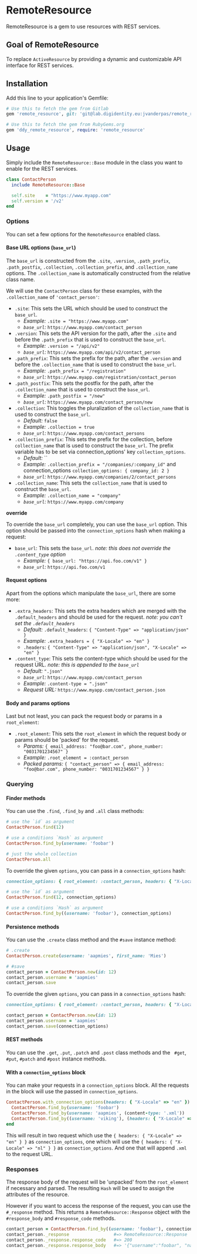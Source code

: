 # RemoteResource

RemoteResource is a gem to use resources with REST services.

## Goal of RemoteResource

To replace `ActiveResource` by providing a dynamic and customizable API interface for REST services.

## Installation

Add this line to your application's Gemfile:

```ruby
# Use this to fetch the gem from Gitlab
gem 'remote_resource', git: 'git@lab.digidentity.eu:jvanderpas/remote_resource.git'

# Use this to fetch the gem from RubyGems.org
gem 'ddy_remote_resource', require: 'remote_resource'
```


## Usage

Simply include the `RemoteResource::Base` module in the class you want to enable for the REST services.

```ruby
class ContactPerson
  include RemoteResource::Base

  self.site    = "https://www.myapp.com"
  self.version = '/v2'
end
```

### Options

You can set a few options for the `RemoteResource` enabled class.


#### Base URL options (`base_url`)

The `base_url` is constructed from the `.site`, `.version`,  `.path_prefix`, `.path_postfix`, `.collection`, `.collection_prefix`, and `.collection_name` options. The `.collection_name` is automatically constructed from the relative class name.

We will use the `ContactPerson` class for these examples, with the `.collection_name` of `'contact_person'`:

* `.site`: This sets the URL which should be used to construct the `base_url`.
    * *Example:* `.site = "https://www.myapp.com"`
    * *`base_url`:* `https://www.myapp.com/contact_person`
* `.version`: This sets the API version for the path, after the `.site` and before the `.path_prefix` that is used to construct the `base_url`.
    * *Example:* `.version = "/api/v2"`
    * *`base_url`:* `https://www.myapp.com/api/v2/contact_person`
* `.path_prefix`: This sets the prefix for the path, after the `.version` and before the `.collection_name` that is used to construct the `base_url`.
    * *Example:* `.path_prefix = "/registration"`
    * *`base_url`:* `https://www.myapp.com/registration/contact_person`
* `.path_postfix`: This sets the postfix for the path, after the `.collection_name` that is used to construct the `base_url`.
    * *Example:* `.path_postfix = "/new"`
    * *`base_url`:* `https://www.myapp.com/contact_person/new`
* `.collection`: This toggles the pluralization of the `collection_name` that is used to construct the `base_url`.
    * *Default:* `false`
    * *Example:* `.collection = true`
    * *`base_url`:* `https://www.myapp.com/contact_persons`
* `.collection_prefix`: This sets the prefix for the collection, before `collection_name` that is used to construct the `base_url`. The prefix variable has to be set via connection_options' key `collection_options`.
    * *Default:* ``
    * *Example:* `.collection_prefix = "/companies/:company_id"` and connection_options `collection_options: { company_id: 2 }`
    * *`base_url`:* `https://www.myapp.com/companies/2/contact_persons`
* `.collection_name`: This sets the `collection_name` that is used to construct the `base_url`.
    * *Example:* `.collection_name = "company"`
    * *`base_url`:* `https://www.myapp.com/company`

**override**

To override the `base_url` completely, you can use the `base_url` option. This option should be passed into the `connection_options` hash when making a request:

* `base_url`: This sets the `base_url`. *note: this does not override the `.content_type` option*
    * *Example:* `{ base_url: "https://api.foo.com/v1" }`
    * *`base_url`:* `https://api.foo.com/v1`


#### Request options

Apart from the options which manipulate the `base_url`, there are some more:

* `.extra_headers`: This sets the extra headers which are merged with the `.default_headers` and should be used for the request. *note: you can't set the `.default_headers`*
    * *Default:* `.default_headers`: `{ "Content-Type" => "application/json" }`
    * *Example:* `.extra_headers = { "X-Locale" => "en" }`
    * `.headers`: `{ "Content-Type" => "application/json", "X-Locale" => "en" }`
* `.content_type`: This sets the content-type which should be used for the request URL. *note: this is appended to the `base_url`*
    * *Default:* `".json"`
    * *`base_url`:* `https://www.myapp.com/contact_person`
    * *Example:* `.content-type = ".json"`
    * *Request URL:* `https://www.myapp.com/contact_person.json`

#### Body and params options

Last but not least, you can pack the request body or params in a `root_element`:

* `.root_element`: This sets the `root_element` in which the request body or params should be 'packed' for the request.
    * *Params:* `{ email_address: "foo@bar.com", phone_number: "0031701234567" }`
    * *Example:* `.root_element = :contact_person`
    * *Packed params:* `{ "contact_person" => { email_address: "foo@bar.com", phone_number: "0031701234567" } }`


### Querying

#### Finder methods

You can use the `.find`, `.find_by` and `.all` class methods:

```ruby
# use the `id` as argument
ContactPerson.find(12)

# use a conditions `Hash` as argument
ContactPerson.find_by(username: 'foobar')

# just the whole collection
ContactPerson.all
```

To override the given `options`, you can pass in a `connection_options` hash:

```ruby
connection_options: { root_element: :contact_person, headers: { "X-Locale" => "nl" } }

# use the `id` as argument
ContactPerson.find(12, connection_options)

# use a conditions `Hash` as argument
ContactPerson.find_by((username: 'foobar'), connection_options)
```

#### Persistence methods

You can use the `.create` class method and the `#save` instance method:


```ruby
# .create
ContactPerson.create(username: 'aapmies', first_name: 'Mies')

# #save
contact_person = ContactPerson.new(id: 12)
contact_person.username = 'aapmies'
contact_person.save
```
To override the given `options`, you can pass in a `connection_options` hash:

```ruby
connection_options: { root_element: :contact_person, headers: { "X-Locale" => "nl" } }

contact_person = ContactPerson.new(id: 12)
contact_person.username = 'aapmies'
contact_person.save(connection_options)
```

#### REST methods

You can use the `.get`, `.put`, `.patch` and `.post` class methods  and the `
#get`, `#put`, `#patch` and `#post` instance methods.


#### With a `connection_options` block

You can make your requests in a `connection_options` block. All the requests in the block will use the passed in `connection_options`.

```ruby
ContactPerson.with_connection_options(headers: { "X-Locale" => "en" }) do
  ContactPerson.find_by(username: 'foobar')
  ContactPerson.find_by(username: 'aapmies', (content-type: '.xml'))
  ContactPerson.find_by((username: 'viking'), (headers: { "X-Locale" => "nl" }))
end
```

This will result in two request which use the `{ headers: { "X-Locale" => "en" } }` as `connection_options`, one which will use the `{ headers: { "X-Locale" => "nl" } }` as `connection_options`. And one that will append `.xml` to the request URL.

### Responses

The response body of the request will be 'unpacked' from the `root_element` if necessary and parsed. The resulting `Hash` will be used to assign the attributes of the resource.

However if you want to access the response of the request, you can use the `#_response` method. This returns a `RemoteResource::Response` object with the `#response_body` and `#response_code` methods.


```ruby
contact_person = ContactPerson.find_by((username: 'foobar'), connection_options)
contact_person._response                 #=> RemoteResource::Response
contact_person._response.response_code   #=> 200
contact_person._response.response_body   #=> '{"username":"foobar", "name":"Foo", "surname":"Bar"}'
```


